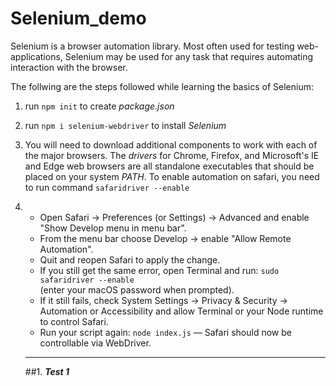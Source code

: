 # Selenium_demo

Selenium is a browser automation library. Most often used for testing web-applications, Selenium may be used for any task that requires automating interaction with the browser.

The follwing are the steps followed while learning the basics of Selenium:

1. run `npm init` to create _package.json_
2. run `npm i selenium-webdriver` to install _Selenium_
3. You will need to download additional components to work with each of the major browsers. The _drivers_ for Chrome, Firefox, and Microsoft's IE and Edge web browsers are all standalone executables that should be placed on your system _PATH_. To enable automation on safari, you need to run command `safaridriver --enable`
4. - Open Safari → Preferences (or Settings) → Advanced and enable "Show Develop menu in menu bar".
   - From the menu bar choose Develop → enable "Allow Remote Automation".
   - Quit and reopen Safari to apply the change.
   - If you still get the same error, open Terminal and run:
     `sudo safaridriver --enable`  
     (enter your macOS password when prompted).
   - If it still fails, check System Settings → Privacy & Security → Automation or Accessibility and allow Terminal or your Node runtime to control Safari.
   - Run your script again: `node index.js` — Safari should now be controllable via WebDriver.

   ***

   ##1. **_Test 1_**
